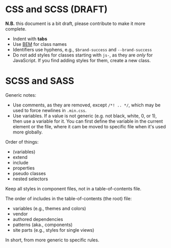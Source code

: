 # CSS and SCSS (DRAFT)

**N.B.** this document is a bit draft, please contribute to make it more complete.

* Indent with **tabs**
* Use [BEM](http://getbem.com/) for class names
* Identifiers use hyphens, e.g., `$brand-success` and `--brand-success`
* Do not add styles for classes starting with `js-`, as they are _only_ for JavaScript.
  If you find adding styles for them, create a new class.

# SCSS and SASS

Generic notes:

* Use comments, as they are removed, except `/*! .. */`, which may be used to force newlines in `.min.css`.
* Use variables.
  If a value is not generic (e.g. not black, white, 0, or 1), then use a variable for it.
  You can first define the variable in the current element or the file, where it cam be moved to specific file when it's used more globally.

Order of things:

* (variables)
* extend
* include
* properties
* pseudo classes
* nested selectors

Keep all styles in component files, not in a table-of-contents file.

The order of includes in the table-of-contents (the root) file:

* variables (e.g., themes and colors)
* vendor
* authored dependencies
* patterns (aka., components)
* site parts (e.g., styles for single views)

In short, from more generic to specific rules.
